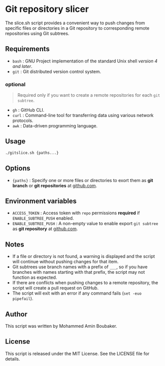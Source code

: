 # Git repository slicer

The slice.sh script provides a convenient way to push changes from specific files or directories in a Git repository to corresponding remote repositories using Git subtrees.

## Requirements

- `bash`       : GNU Project implementation of the standard Unix shell *version 4 and later*.
- `git`        : Git distributed version control system.

### optional

> Required only if you want to create a remote repositories for each `git subtree`.

- `gh`         : GitHub CLI.
- `curl`       : Command-line tool for transferring data using various network protocols.
- `awk`        : Data-driven programming language.

## Usage

```sh
./gitslice.sh {paths...}
```

## Options

- `{paths}` : Specify one or more files or directories to exort them as **git branch** or **git repositories** at [github.com](github.com).

## Environment variables

- `ACCESS_TOKEN`        : Access token with `repo` permissions **required** if `ENABLE_SUBTREE_PUSH` enabled.
- `ENABLE_SUBTREE_PUSH` : A non-empty value to enable export `git subtree` as **git repository** at [github.com](github.com).

## Notes

- If a file or directory is not found, a warning is displayed and the script will continue without pushing changes for that item.
- Git subtrees use branch names with a prefix of `___`, so if you have branches with names starting with that prefix, the script may not function as expected.
- If there are conflicts when pushing changes to a remote repository, the script will create a pull request on GitHub.
- The script will exit with an error if any command fails (`set -euo pipefail`).

## Author

This script was written by Mohammed Amin Boubaker.

## License

This script is released under the MIT License. See the LICENSE file for details.
